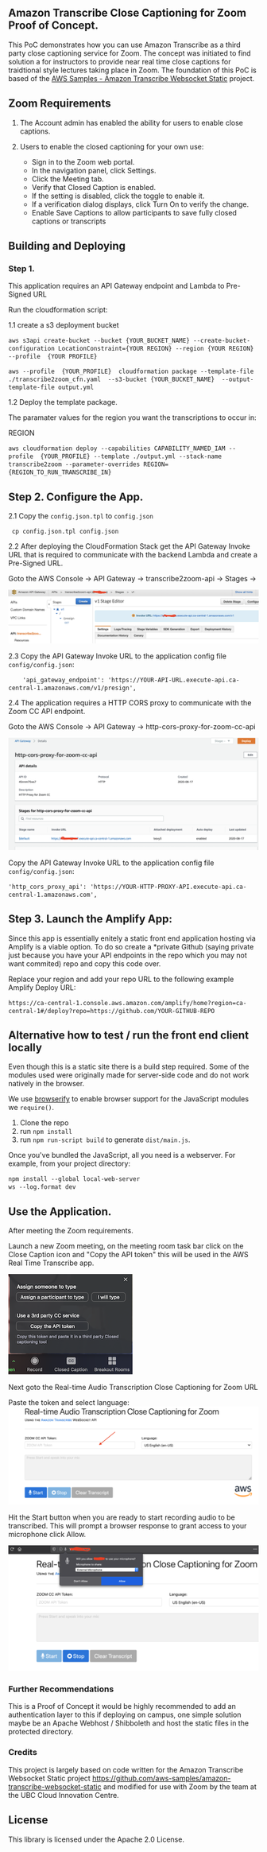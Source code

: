 ## Amazon Transcribe Close Captioning for Zoom Proof of Concept.

This PoC demonstrates how you can use Amazon Transcribe as a third party close captioning service for Zoom. The concept was initiated to find solution a for instructors to provide near real time close captions for traidtional style lectures taking place in Zoom. The foundation of this PoC is based of the [AWS Samples - Amazon Transcribe Websocket Static](https://github.com/aws-samples/amazon-transcribe-websocket-static) project. 


## Zoom Requirements
1) The Account admin has enabled the ability for users to enable close captions.

2) Users to enable the closed captioning for your own use:
    * Sign in to the Zoom web portal.
    * In the navigation panel, click Settings.
    * Click the Meeting tab.
    * Verify that Closed Caption is enabled.
    * If the setting is disabled, click the toggle to enable it. 
    * If a verification dialog displays, click Turn On to verify the change.
    * Enable Save Captions to allow participants to save fully closed captions or transcripts 

## Building and Deploying 

### Step 1.
This application requires an API Gateway endpoint and Lambda to Pre-Signed URL

Run the cloudformation script:

1.1 create a s3 deployment bucket
```
aws s3api create-bucket --bucket {YOUR_BUCKET_NAME} --create-bucket-configuration LocationConstraint={YOUR REGION} --region {YOUR REGION} --profile  {YOUR PROFILE}

```

```
aws --profile  {YOUR_PROFILE}  cloudformation package --template-file ./transcribe2zoom_cfn.yaml  --s3-bucket {YOUR_BUCKET_NAME}  --output-template-file output.yml

```

1.2 Deploy the template package.

The paramater values for the region you want the transcriptions to occur in:

REGION

```
aws cloudformation deploy --capabilities CAPABILITY_NAMED_IAM --profile  {YOUR_PROFILE} --template ./output.yml --stack-name transcribe2zoom --parameter-overrides REGION={REGION_TO_RUN_TRANSCRIBE_IN}
```

## Step 2. Configure the App.

2.1 Copy the `config.json.tpl` to `config.json`

```
 cp config.json.tpl config.json
```

2.2 After deploying the CloudFormation Stack get the API Gateway Invoke URL that is required to communicate with the backend Lambda and create a Pre-Signed URL.

Goto the AWS Console -> API Gateway -> transcribe2zoom-api -> Stages ->

![alt text](images/aws_apigateway_invokeurl.png "API Gateway Endpoint")

2.3 Copy the API Gateway Invoke URL to the application config file `config/config.json`:
```
    'api_gateway_endpoint': 'https://YOUR-API-URL.execute-api.ca-central-1.amazonaws.com/v1/presign',

```

2.4 The application requires a HTTP CORS proxy to communicate with the Zoom CC API endpoint. 

Goto the AWS Console -> API Gateway -> http-cors-proxy-for-zoom-cc-api


![alt text](images/http_proxy_screen_shot.png "HTTP CORS Proxy API")

Copy the API Gateway Invoke URL to the application config file `config/config.json`:

```
'http_cors_proxy_api': 'https://YOUR-HTTP-PROXY-API.execute-api.ca-central-1.amazonaws.com',

```

## Step 3. Launch the Amplify App:

Since this app is essentially enitely a static front end application hosting via Amplify is a viable option. To do so create a *private Github (saying private just because you have your API endpoints in the repo which you may not want commited) repo and copy this code over.

Replace your region and add your repo URL to the following example Amplify Deploy URL:

```
https://ca-central-1.console.aws.amazon.com/amplify/home?region=ca-central-1#/deploy?repo=https://github.com/YOUR-GITHUB-REPO
```
## Alternative how to test / run the front end client locally

Even though this is a static site there is a build step required. Some of the modules used were originally made for server-side code and do not work natively in the browser.

We use [browserify](https://github.com/browserify/browserify) to enable browser support for the JavaScript modules we `require()`.

1. Clone the repo
2. run `npm install`
3. run `npm run-script build` to generate `dist/main.js`.

Once you've bundled the JavaScript, all you need is a webserver. For example, from your project directory: 

```
npm install --global local-web-server
ws --log.format dev
```

## Use the Application. 

After meeting the Zoom requirements. 

Launch a new Zoom meeting, on the meeting room task bar click on the Close Caption icon and "Copy the API token" this will be used in the AWS Real Time Transcribe app.


![alt text](images/zoom_enable_cc.png "Use a 3rd party CC service")

Next goto the Real-time Audio Transcription Close Captioning for Zoom URL

Paste the token and select language:
![alt text](images/zoom_paste_token.png "Paste Zoom token")


Hit the Start button when you are ready to start recording audio to be transcribed. This will prompt a browser response to grant access to your microphone click Allow.

![alt text](images/allow_microphone_access.png "Allow Microphone Access")

### Further Recommendations

This is a Proof of Concept it would be highly recommended to add an authentication layer to this if deploying on campus, one simple solution maybe be an Apache Webhost / Shibboleth and host the static files in the protected directory. 

### Credits

This project is largely based on code written for the Amazon Transcribe Websocket Static project https://github.com/aws-samples/amazon-transcribe-websocket-static  and modified for use with Zoom by the team at the UBC Cloud Innovation Centre. 

## License

This library is licensed under the Apache 2.0 License. 